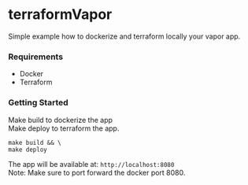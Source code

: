 # terraformVapor
Simple example how to dockerize and terraform locally your vapor app.

### Requirements
- Docker
- Terraform

### Getting Started
Make build to dockerize the app \
Make deploy to terraform the app. 

```shell
make build && \
make deploy
```

The app will be available at: ``http://localhost:8080`` \
Note: Make sure to port forward the docker port 8080.
